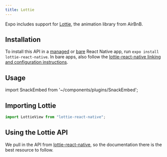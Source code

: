 ```yaml
---
title: Lottie
---
```


Expo includes support for [Lottie](https://airbnb.design/lottie/), the animation library from AirBnB.

## Installation

To install this API in a [managed](../../introduction/managed-vs-bare/#managed-workflow) or [bare](../../introduction/managed-vs-bare/#bare-workflow) React Native app, run `expo install lottie-react-native`. In bare apps, also follow the [lottie-react-native linking and configuration instructions](https://github.com/react-native-community/lottie-react-native).

## Usage

import SnackEmbed from '~/components/plugins/SnackEmbed';

<SnackEmbed snackId="@documentation/lottieexample" />

## Importing Lottie

```javascript
import LottieView from "lottie-react-native";
```

## Using the Lottie API

We pull in the API from [lottie-react-native](https://github.com/airbnb/lottie-react-native#basic-usage), so the documentation there is the best resource to follow.
